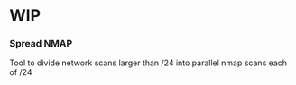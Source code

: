 # WIP
### Spread NMAP
Tool to divide network scans larger than /24 into parallel nmap scans each of /24
